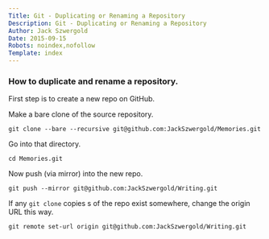 ```yaml
---
Title: Git - Duplicating or Renaming a Repository
Description: Git - Duplicating or Renaming a Repository
Author: Jack Szwergold
Date: 2015-09-15
Robots: noindex,nofollow
Template: index
---
```


### How to duplicate and rename a repository.

First step is to create a new repo on GitHub.

Make a bare clone of the source repository.

    git clone --bare --recursive git@github.com:JackSzwergold/Memories.git

Go into that directory.

    cd Memories.git

Now push (via mirror) into the new repo.

    git push --mirror git@github.com:JackSzwergold/Writing.git

If any `git clone` copies s of the repo exist somewhere, change the origin URL this way.

    git remote set-url origin git@github.com:JackSzwergold/Writing.git